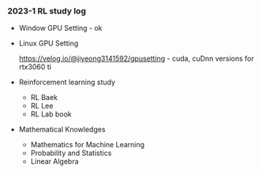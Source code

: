### 2023-1 RL study log


- Window GPU Setting - ok
- Linux GPU Setting 

     https://velog.io/@jiyeong3141592/gpusetting - cuda, cuDnn versions for rtx3060 ti 


- Reinforcement learning study 

     - RL Baek
     - RL Lee
     - RL Lab book

- Mathematical Knowledges
 
    - Mathematics for Machine Learning
    - Probability and Statistics
    - Linear Algebra

